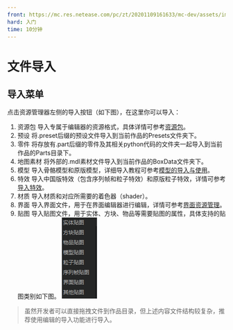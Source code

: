 ```yaml
---
front: https://mc.res.netease.com/pc/zt/20201109161633/mc-dev/assets/img/content002.a08fa47a.png
hard: 入门
time: 10分钟
---
```


# 文件导入

## 导入菜单

点击资源管理器左侧的导入按钮（如下图），在这里你可以导入：

1. 资源包
导入专属于编辑器的资源格式，具体详情可参考[资源包](./10-资源包.md)。
1. 预设
将.preset后缀的预设文件导入到当前作品的Presets文件夹下。
1. 零件
将存放有.part后缀的零件及其相关python代码的文件夹一起导入到当前作品的Parts目录下。
1. 地图素材
将外部的.mdl素材文件导入到当前作品的BoxData文件夹下。
1. 模型
导入骨骼模型和原版模型，详细导入教程可参考[模型的导入与使用](../16-美术/9-特效/10-模型导入.md)。
6. 特效
导入中国版特效（包含序列帧和粒子特效）和原版粒子特效，详情可参考[导入特效](../16-美术/9-特效/30-中国版特效创建与使用.md#创建导入中国版特效)。
7. 材质
导入材质和对应所需要的着色器（shader）。
8. 界面
导入界面文件，用于在界面编辑器进行编辑，详情可参考[界面资源管理](../18-界面与交互/1-界面编辑器使用说明.md#界面资源管理)。
9. 贴图
导入贴图文件，用于实体、方块、物品等需要贴图的属性，具体支持的贴图类别如下图。
![image](./images/importtext.png)

> 虽然开发者可以直接拖拽文件到作品目录，但上述内容文件结构较复杂，推荐使用编辑的导入功能进行导入。
